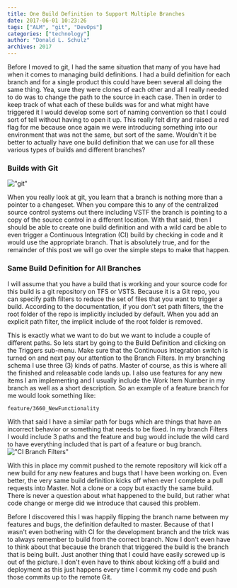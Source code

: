 ```yaml
---
title: One Build Definition to Support Multiple Branches
date: 2017-06-01 10:23:26
tags: ["ALM", "git", "DevOps"]
categories: ["technology"]
author: "Donald L. Schulz"
archives: 2017
---
```

Before I moved to git, I had the same situation that many of you have had when it comes to managing build definitions.  I had a build definition for each branch and for a single product this could have been several all doing the same thing.  Yea, sure they were clones of each other and all I really needed to do was to change the path to the source in each case.  Then in order to keep track of what each of these builds was for and what might have triggered it I would develop some sort of naming convention so that I could sort of tell without having to open it up.  This really felt dirty and raised a red flag for me because once again we were introducing something into our environment that was not the same, but sort of the same.  Wouldn't it be better to actually have one build definition that we can use for all these various types of builds and different branches?

### Builds with Git
!["git"](/images/git-logo.jpg)

When you really look at git, you learn that a branch is nothing more than a pointer to a changeset.  When you compare this to any of the centralized source control systems out there including VSTF the branch is pointing to a copy of the source control in a different location.  With that said, then I should be able to create one build definition and with a wild card be able to even trigger a Continuous Integration (CI) build by checking in code and it would use the appropriate branch.  That is absolutely true, and for the remainder of this post we will go over the simple steps to make that happen.

### Same Build Definition for All Branches
I will assume that you have a build that is working and your source code for this build is a git repository on TFS or VSTS.  Because it is a Git repo, you can specify path filters to reduce the set of files that you want to trigger a build.  According to the documentation, if you don't set path filters, the the root folder of the repo is implicitly included by default.  When you add an explicit path filter, the implicit include of the root folder is removed.

This is exactly what we want to do but we want to include a couple of different paths.  So lets start by going to the Build Definition and clicking on the Triggers sub-menu.  Make sure that the Continuous Integration switch is turned on and next pay our attention to the Branch Filters.  In my branching schema I use three (3) kinds of paths.  Master of course, as this is where all the finished and releasable code lands up.  I also use features for any new items I am implementing and I usually include the Work Item Number in my branch as well as a short description.  So an example of a feature branch for me would look something like:
```
feature/3660_NewFunctionality
```
With that said I have a similar path for bugs which are things that have an incorrect behavior or something that needs to be fixed.  In my branch Filters I would include 3 paths and the feature and bug would include the wild card to have everything included that is part of a feature or bug branch.
!["CI Branch Filters"](/images/CIBranchFilters.png)

With this in place my commit pushed to the remote repository will kick off a new build for any new features and bugs that I have been working on.  Even better, the very same build definition kicks off when ever I complete a pull requests into Master.  Not a clone or a copy but exactly the same build.  There is never a question about what happened to the build, but rather what code change or merge did we introduce that caused this problem.

Before I discovered this I was happily flipping the branch name between my features and bugs, the definition defaulted to master.  Because of that I wasn't even bothering with CI for the development branch and the trick was to always remember to build from the correct branch.  Now I don't even have to think about that because the branch that triggered the build is the branch that is being built.  Just another thing that I could have easily screwed up is out of the picture.  I don't even have to think about kicking off a build and deployment as this just happens every time I commit my code and push those commits up to the remote Git.